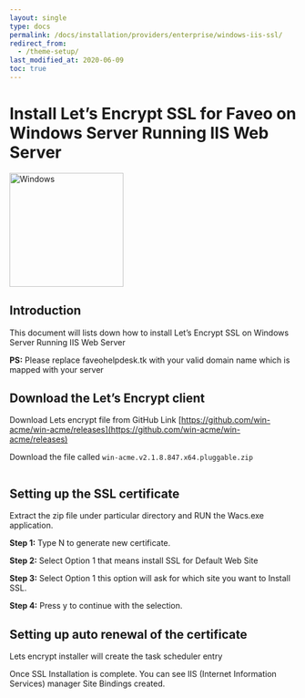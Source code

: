 ```yaml
---
layout: single
type: docs
permalink: /docs/installation/providers/enterprise/windows-iis-ssl/
redirect_from:
  - /theme-setup/
last_modified_at: 2020-06-09
toc: true
---
```


# Install Let’s Encrypt SSL for Faveo on Windows Server Running IIS Web Server <!-- omit in toc -->

<img alt="Windows" src="https://upload.wikimedia.org/wikipedia/commons/thumb/e/e2/Windows_logo_and_wordmark_-_2021.svg/250px-Windows_logo_and_wordmark_-_2021.svg.png" width="200"  />


## Introduction
This document will lists down how to install Let’s Encrypt SSL on Windows Server Running IIS Web Server

**PS:** Please replace faveohelpdesk.tk with your valid domain name which is mapped with your server


## Download the Let’s Encrypt client

Download Lets encrypt file from GitHub Link [https://github.com/win-acme/win-acme/releases](https://github.com/win-acme/win-acme/releases)

Download the file called ``` win-acme.v2.1.8.847.x64.pluggable.zip ```

<img alt="" src="https://support.faveohelpdesk.com/ckeditor_attachements/2020/06/1592304791Screenshot%20from%202020-06-16%2016-21-04.png"  />

## Setting up the SSL certificate

Extract the zip file under particular directory and RUN the Wacs.exe application.

**Step 1:** Type N to generate new certificate.
<img alt="" src="https://support.faveohelpdesk.com/ckeditor_attachements/2020/06/1592304939ssl2.png"  />

**Step 2:** Select Option 1 that means install SSL for Default Web Site
<img alt="" src="https://support.faveohelpdesk.com/ckeditor_attachements/2020/06/1592305043ssl3.png"  />

**Step 3:** Select Option 1 this option will ask for which site you want to Install SSL.
<img alt="" src="https://support.faveohelpdesk.com/ckeditor_attachements/2020/06/1592305174ssl4.png"  />

**Step 4:** Press y to continue with the selection.
<img alt="" src="https://support.faveohelpdesk.com/ckeditor_attachements/2020/06/1592305273ssl5.png"  />

## Setting up auto renewal of the certificate

Lets encrypt installer will create the task scheduler entry
<img alt="" src="https://support.faveohelpdesk.com/ckeditor_attachements/2020/06/1592305421ssl6.png"  />

Once SSL Installation is complete. You can see IIS (Internet Information Services) manager Site Bindings created.
<img alt="" src="https://support.faveohelpdesk.com/ckeditor_attachements/2020/06/1592305700ssl7.png"  />
